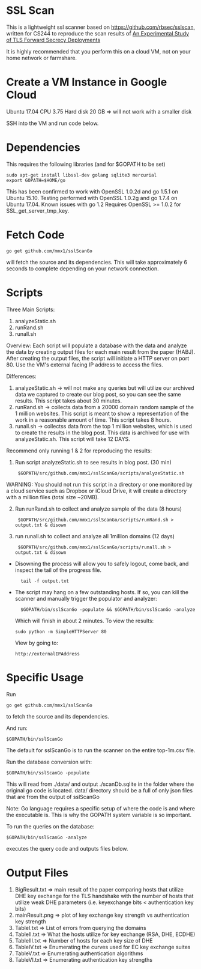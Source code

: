 SSL Scan
========

This is a lightweight ssl scanner based on https://github.com/rbsec/sslscan,
written for CS244 to reproduce the scan results of
[An Experimental Study of TLS Forward Secrecy Deployments](http://www.w2spconf.com/2014/papers/TLS.pdf)

It is highly recommended that you perform this on a cloud VM, not on your
home network or farmshare.

Create a VM Instance in Google Cloud
====================================
Ubuntu 17.04 
CPU 3.75
Hard disk 20 GB => will not work with a smaller disk

SSH into the VM and run code below. 

Dependencies
============
This requires the following libraries (and for $GOPATH to be set)

    sudo apt-get install libssl-dev golang sqlite3 mercurial
    export GOPATH=$HOME/go

This has been confirmed to work with OpenSSL 1.0.2d and go 1.5.1 on Ubuntu 15.10. 
Testing performed with OpenSSL 1.0.2g and go 1.7.4 on Ubuntu 17.04. 
Known issues with go 1.2
Requires OpenSSL >= 1.0.2 for SSL_get_server_tmp_key.

Fetch Code
===========

    go get github.com/mmx1/sslScanGo

will fetch the source and its dependencies. This will take approximately 
6 seconds to complete depending on your network connection. 

Scripts
=========
Three Main Scripts: 
1) analyzeStatic.sh
2) runRand.sh
3) runall.sh

Overview:
Each script will populate a database with the data and analyze the data
by creating output files for each main result from the paper (HABJ). After
creating the output files, the script will initiate a HTTP server on port 80.
Use the VM's external facing IP address to access the files.

Differences: 
1) analyzeStatic.sh -> will not make any queries but will utilize our archived
  data we captured to create our blog post, so you can see the same results.
  This script takes about 30 minutes.
2) runRand.sh -> collects data from a 20000 domain random sample of the 1 million websites. 
    This script is meant to show a representation of the work in a reasonable amount
    of time. This script takes 8 hours.
3) runall.sh -> collectss data from the top 1 million websites, 
  which is used to create the results in the blog post. This data is archived 
  for use with analyzeStatic.sh. This script will take 12 DAYS.

Recommend only running 1 & 2 for reproducing the results:
  
1) Run script analyzeStatic.sh to see results in blog post. (30 min)

        $GOPATH/src/github.com/mmx1/sslScanGo/scripts/analyzeStatic.sh
    
  WARNING: You should not run this script in a directory
    or one monitored by a cloud service such as Dropbox or iCloud Drive, it
    will create a directory with a million files (total size ~20MB).

2) Run runRand.sh to collect and analyze sample of the data (8 hours)

        $GOPATH/src/github.com/mmx1/sslScanGo/scripts/runRand.sh > output.txt & disown    

3) run runall.sh to collect and analyze all 1million domains (12 days)
    
        $GOPATH/src/github.com/mmx1/sslScanGo/scripts/runall.sh > output.txt & disown

* Disowning the process will allow you to safely logout, come back, and 
    inspect the tail of the progress file.

        tail -f output.txt

* The script may hang on a few outstanding hosts. If so, you can kill the scanner 
    and manually trigger the populator and analyzer:

        $GOPATH/bin/sslScanGo -populate && $GOPATH/bin/sslScanGo -analyze

    Which will finish in about 2 minutes.
    To view the results:
    
      sudo python -m SimpleHTTPServer 80

    View by going to:

      http://externalIPAddress
  
Specific Usage
=====
Run

    go get github.com/mmx1/sslScanGo

to fetch the source and its dependencies.

And run:

    $GOPATH/bin/sslScanGo

The default for sslScanGo is to run the scanner on the entire top-1m.csv 
file.

Run the database conversion with: 

    $GOPATH/bin/sslScanGo -populate

This will read from ./data/ and output ./scanDb.sqlite in the folder where
the original go code is located. data/ directory should be a full of only 
json files that are from the output of sslScanGo

Note: Go language requires a specific setup of where the code is and where
the executable is. This is why the GOPATH system variable is so important.
 

To run the queries on the database:

    $GOPATH/bin/sslScanGo -analyze

executes the query code and outputs files below. 

Output Files 
============
  1) BigResult.txt => main result of the paper comparing hosts that utilize
      DHE key exchange for the TLS handshake with the number of hosts that
      utilize weak DHE parameters (i.e. keyexchange bits < authentication
      key bits)
  2) mainResult.png => plot of key exchange key strength vs authentication key strength
  3) TableI.txt => List of errors from querying the domains
  4) TableII.txt => What the hosts utilize for key exchange (RSA, DHE, ECDHE)
  5) TableIII.txt => Number of hosts for each key size of DHE
  6) TableIV.txt => Enumerating the curves used for EC key exchange suites
  7) TableV.txt => Enumerating authentication algorithms
  8) TableVI.txt => Enumerating authentication key strengths
